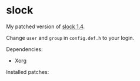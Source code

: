# slock

My patched version of [slock 1.4](https://tools.suckless.org/slock).

Change `user` and `group` in `config.def.h` to your login.

Dependencies:
- Xorg

Installed patches:
